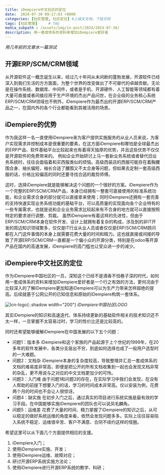 ```yaml
---
title: iDempiere中文社区的定位
date:  2024-07-30 09:17:03 +0800
categories: [社区管理, 社区定位] #上级文文档，下级文档
tags: [社区管理]     # TAG
media_subpath : /assets/img/in-post/2024/2024-07-30/
description: 用一套成体系的资料来增加iDempiere爱好者
---
```


_用几年前的文章水一篇测试_

## 开源ERP/SCM/CRM领域

从开源软件这一概念诞生以来，经过几十年间从未间断的蓬勃发展，开源软件已经深入到我们生活的方方面面，为整个世界的改变做出了不可替代的卓越贡献。无论是在操作系统、数据库、中间件，或者是手机、开源硬件、人工智能等领域都有着大量可直接或者间接应用于生产环境的杰出产品问世，在企业级的业务核心系统ERP/SCM/CRM领域也不例外，iDempiere作为最杰出的开源ERP/SCM/CRM产品之一，在国内外的各个行业都能看到其被活用的场景。

## iDempiere的优势

作为我这样一名一直使用iDempiere来为客户提供实施服务的从业人员来说，为客户实现需求并控制成本是很重要的要素，在这方面iDempiere和哪怕是全球最杰出的ERP产品、软件基础平台比较起来也有着得天独厚的优势，并且这些优势不仅仅是开源软件的免费带来的。
例如企业开始研讨上马一套新业务系统或者替代旧业务系统时，往往会面临着和买西服类似的烦恼。高级西装店的西服可能存在着胸腰围合身、袖长偏短，袖长合适了腰围又不太合身等问题，但如果去定制一套高级西服的话，价格比较偏高的同时还要寻找合适的裁剪师傅。

这时，选择iDempiere就是能够解决这个问题的一个很好的方案。iDempiere作为一个完整的ERP/SCM/CRM产品，本身已经拥有一整套可直接使用的标准系统功能，和企业需求合身的部分就可以直接拿来使用；同时iDempiere还拥有一套完善的支持快速实现业务系统功能的基础平台，可以高质量的实现面向各个企业特有的一些专属需求，也就是说和企业业务需求比较起来有不合身的地方就可以直接按照特定的要求进行调整、剪裁。
虽然iDempiere有着这样的先进性，但由于ERP/SCM/CRM本身在软件开发、设计上就拥有着复杂的构成，涉及到的非IT开发的周边知识领域繁多，仅仅是IT行业从业人员或者仅仅是ERP/SCM/CRM顾问都在入门这件事情的本身上就需要花费大量的时间和精力。这也就直接或间接的导致了开源ERP/SCM/CRM一直都是一个偏小众的开源分类，特别是在odoo等开源产品在国内的高速发展，iDempiere的高门槛也让受众进一步的减少。

## iDempiere中文社区的定位

作为iDempiere中国社区的一员，深知这个已经不是酒香不怕巷子深的时代，如何用一套成体系的资料来增加iDempiere爱好者是一个行之有效的方法，更何况由于比较深入的了解iDempiere更加知道iDempiere可以为生产力带来怎样超绝的提高。后续就基于公网公开的已知信息和原始的iDempiere构筑一套体系。

![lcn-logo](lcn-logo.png){:.shadow width="200"}
_iDempiere中国社区LOGO_

其实iDempiere的知识和高速迭代、体系持续更新的基础软件相关的技术知识还不太一样，一旦掌握不太容易过时，学习的性价比还是比较高的。

同时还希望能够缓解iDempiere在中国发展的以下五个问题：
* 问题1：版本多
iDempiere和这个家族的产品起源于上个世纪的1999年，在20多年的软件发展中，各类分支层出不穷，到底如何选择也成了一般用户选型时的一大难题。
* 问题2：文档杂
iDempiere本身的复杂度较高，导致整理并汇总一套成体系的文档的难易度非常高，即便是把公开的所有文档收集到一起也会发现文档非常的杂乱，更不用说与之对应的中文文档更加少的可怜。
* 问题3：入门难
由于问题1和问题2的存在，在实际学习中我们会发现，在没有人帮助的前提下想要入门的话，学习的时间成本非常高。仅以安装为例，花费两个月的时间也不会让人很惊讶。
* 问题4：缺实施
在初步入门之后，通过真实的项目进行系统实施是最有效的学习手段。在中国能够实施iDempiere的团队也可以说凤毛麟角。
* 问题5：运维差
花费了大量的时间、精力掌握了iDempiere的知识之后，从可以稳定的做好系统运维的角度来看，依然会发现问题多多。实际上往往容易陷入系统不稳定、运维很辛苦、客户不满意、合同不续约这样的怪圈。

希望这里可以从下面几个方面提供相应的支援。
1. iDempiere入门；
1. 使用iDempiere实施、开发；
1. 使用iDempiere运维、故障对应；
1. 研讨开源ERP系统实施方法论；
1. 使用iDempiere进行开源ERP系统的教学、科研；

